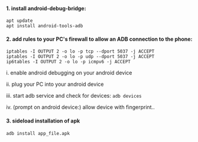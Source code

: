 #### 1. install android-debug-bridge:
```
apt update
apt install android-tools-adb
```

#### 2. add rules to your PC's firewall to allow an ADB connection to the phone:
```
iptables -I OUTPUT 2 -o lo -p tcp --dport 5037 -j ACCEPT
iptables -I OUTPUT 2 -o lo -p udp --dport 5037 -j ACCEPT
ip6tables -I OUTPUT 2 -o lo -p icmpv6 -j ACCEPT
```

i. enable android debugging on your android device

ii. plug your PC into your android device

iii. start adb service and check for devices:
    ```
    adb devices
    ```

iv. (prompt on android device:)
    allow device with fingerprint..

#### 3. sideload installation of apk
```
adb install app_file.apk
```